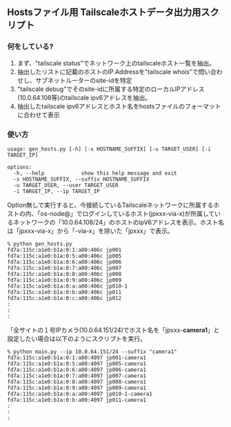 ## Hostsファイル用 Tailscaleホストデータ出力用スクリプト

### 何をしている?

1. まず、"tailscale status"でネットワーク上のtailscaleホスト一覧を抽出。
2. 抽出したリストに記載のホストのIP Addressを"tailscale whois"で問い合わせし、サブネットルーターのsite-idを特定
3. "tailscale debug"でそのsite-idに所属する特定のローカルIPアドレス(10.0.64.108等)のtailscale ipv6アドレスを抽出。
4. 抽出したtailscale ipv6アドレスとホスト名をhostsファイルのフォーマットに合わせて表示

### 使い方
```
usage: gen_hosts.py [-h] [-s HOSTNAME_SUFFIX] [-u TARGET_USER] [-i TARGET_IP]

options:
  -h, --help            show this help message and exit
  -s HOSTNAME_SUFFIX, --suffix HOSTNAME_SUFFIX
  -u TARGET_USER, --user TARGET_USER
  -i TARGET_IP, --ip TARGET_IP
```

Option無しで実行すると、今接続しているTailscaleネットワークに所属するホストの内、「os-node@」でログインしているホスト(jpxxx-via-x)が所属しているネットワークの「10.0.64.108/24」のホストのipV6アドレスを表示。ホスト名は「jpxxx-via-x」から「-via-x」を除いた「jpxxx」で表示。
```
% python gen_hosts.py      
fd7a:115c:a1e0:b1a:0:1:a00:406c jp001
fd7a:115c:a1e0:b1a:0:5:a00:406c jp005
fd7a:115c:a1e0:b1a:0:6:a00:406c jp006
fd7a:115c:a1e0:b1a:0:7:a00:406c jp007
fd7a:115c:a1e0:b1a:0:8:a00:406c jp008
fd7a:115c:a1e0:b1a:0:9:a00:406c jp009
fd7a:115c:a1e0:b1a:0:a:a00:406c jp010-1
fd7a:115c:a1e0:b1a:0:b:a00:406c jp011
fd7a:115c:a1e0:b1a:0:c:a00:406c jp012
:
:
:
```

「全サイトの１号IPカメラ(10.0.64.151/24)でホスト名を「jpxxx-**camera1**」と設定したい場合は以下のようにスクリプトを実行。
```
% python main.py --ip 10.0.64.151/24 --suffix "camera1"
fd7a:115c:a1e0:b1a:0:1:a00:4097 jp001-camera1
fd7a:115c:a1e0:b1a:0:5:a00:4097 jp005-camera1
fd7a:115c:a1e0:b1a:0:6:a00:4097 jp006-camera1
fd7a:115c:a1e0:b1a:0:7:a00:4097 jp007-camera1
fd7a:115c:a1e0:b1a:0:8:a00:4097 jp008-camera1
fd7a:115c:a1e0:b1a:0:9:a00:4097 jp009-camera1
fd7a:115c:a1e0:b1a:0:a:a00:4097 jp010-1-camera1
fd7a:115c:a1e0:b1a:0:b:a00:4097 jp011-camera1
:
:
:
```

